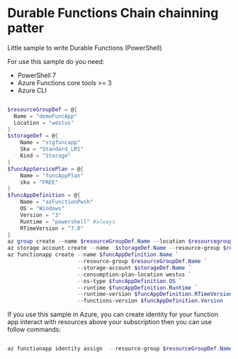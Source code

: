 # Durable Functions Chain chainning patter

Little sample to write Durable Functions (PowerShell)

For use this sample do you need:

- PowerShell 7
- Azure Functions core tools >= 3
- Azure CLI

```powershell

$resourceGroupDef = @{
  Name = "demoFuncApp"
  Location = "westus"
}
$storageDef = @{
    Name = "stgfuncapp"
    Sku = "Standard_LRS"
    Kind = "Storage"
}
$funcAppServicePlan = @{
    Name = "funcAppPlan"
    sku = "FREE"
}
$funcAppDefinition = @{
    Name = "azFunctionPwsh"
    OS = "Windows"
    Version = "3"
    Runtime = "powershell" #always 
    RTimeVersion = "7.0"
}
az group create --name $resourceGroupDef.Name --location $resourcegroupDef.Location
az storage account create --name  $storageDef.Name --resource-group $resourceGroupDef.Name --location $resourcegroupDef.Location --kind $storageDef.kind --sku $storageDef.sku
az functionapp create --name $funcAppDefinition.Name `
                      --resource-group $resourceGroupDef.Name `
                      --storage-account $storageDef.Name `
                      --consumption-plan-location westus `
                      --os-type $funcAppDefinition.OS `
                      --runtime $funcAppDefinition.Runtime `
                      --runtime-version $funcAppDefinition.RTimeVersion`
                      --functions-version $funcAppDefinition.Version
```

If you use this sample in Azure, you can create identity for your function app interact with resources above your subscription then you can use follow commands:

```powershell

az functionapp identity assign  --resource-group $resourceGroupDef.Name --name  $funcAppDefinition.Name  --role contributor --scope "/subscriptions/{YourSubID}/resourceGroups/demoFuncApp"

```